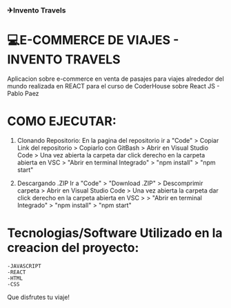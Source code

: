 ### ✈Invento Travels
# 💻E-COMMERCE DE VIAJES - INVENTO TRAVELS
Aplicacion sobre e-commerce en venta de pasajes para viajes alrededor del mundo realizada en REACT para el curso de CoderHouse sobre React JS - Pablo Paez


# COMO EJECUTAR:

1)  Clonando Repositorio: En la pagina del repositorio ir a "Code" > Copiar Link del repositorio > Copiarlo con GitBash > Abrir en Visual Studio Code > Una vez abierta la carpeta dar click derecho en la carpeta abierta en VSC > "Abrir en terminal Integrado" > "npm install" > "npm start"

2)  Descargando .ZIP Ir a "Code" > "Download .ZIP" > Descomprimir carpeta > Abrir en Visual Studio Code > Una vez abierta la carpeta dar click derecho en la carpeta abierta en VSC > > "Abrir en terminal Integrado" > "npm install" > "npm start"

# Tecnologias/Software Utilizado en la creacion del proyecto:
    -JAVASCRIPT
    -REACT
    -HTML
    -CSS

Que disfrutes tu viaje!